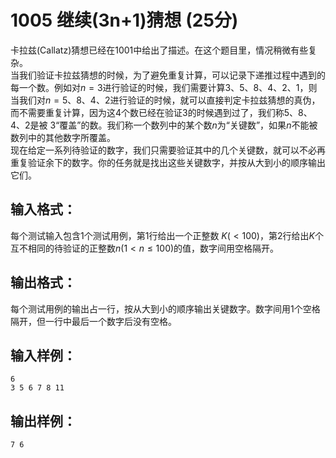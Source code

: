 # 1005 继续(3n+1)猜想 (25分)
卡拉兹(Callatz)猜想已经在1001中给出了描述。在这个题目里，情况稍微有些复杂。  
当我们验证卡拉兹猜想的时候，为了避免重复计算，可以记录下递推过程中遇到的每一个数。例如对$n=3$进行验证的时候，我们需要计算3、5、8、4、2、1，则当我们对$n=5、8、4、2$进行验证的时候，就可以直接判定卡拉兹猜想的真伪，而不需要重复计算，因为这4个数已经在验证3的时候遇到过了，我们称5、8、4、2是被 3“覆盖”的数。我们称一个数列中的某个数$n$为“关键数”，如果$n$不能被数列中的其他数字所覆盖。  
现在给定一系列待验证的数字，我们只需要验证其中的几个关键数，就可以不必再重复验证余下的数字。你的任务就是找出这些关键数字，并按从大到小的顺序输出它们。
## 输入格式：
每个测试输入包含1个测试用例，第1行给出一个正整数 $K(<100)$，第2行给出$K$个互不相同的待验证的正整数$n(1<n≤100)$的值，数字间用空格隔开。
## 输出格式：
每个测试用例的输出占一行，按从大到小的顺序输出关键数字。数字间用1个空格隔开，但一行中最后一个数字后没有空格。
## 输入样例：
```
6
3 5 6 7 8 11
```
## 输出样例：
```
7 6
```